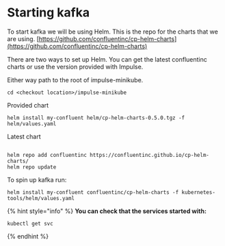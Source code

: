 # Starting kafka

To start kafka we will be using Helm. This is the repo for the charts that we are using. [https://github.com/confluentinc/cp-helm-charts](https://github.com/confluentinc/cp-helm-charts)

There are two ways to set up Helm. You can get the latest confluentinc charts or use the version provided with Impulse. 

  
Either way path to the root of impulse-minikube. 

```text
cd <checkout location>/impulse-minikube
```

Provided chart 

```text
helm install my-confluent helm/cp-helm-charts-0.5.0.tgz -f helm/values.yaml
```

Latest chart

```text

helm repo add confluentinc https://confluentinc.github.io/cp-helm-charts/
helm repo update
```

To spin up kafka run: 

```text
helm install my-confluent confluentinc/cp-helm-charts -f kubernetes-tools/helm/values.yaml
```

{% hint style="info" %}
**You can check that the services started with:** 

```text
kubectl get svc
```
{% endhint %}



